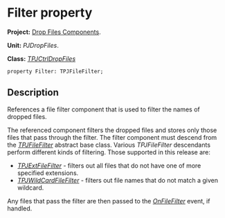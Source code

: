 # Filter property #

**Project:** [Drop Files Components](DropFilesComponents.md).

**Unit:** _PJDropFiles_.

**Class:** _[TPJCtrlDropFiles](TPJCtrlDropFiles.md)_

```
property Filter: TPJFileFilter;
```

## Description ##

References a file filter component that is used to filter the names of dropped files.

The referenced component filters the dropped files and stores only those files that pass through the filter. The filter component must descend from the _[TPJFileFilter](TPJFileFilter.md)_ abstract base class. Various _TPJFileFilter_ descendants perform different kinds of filtering. Those supported in this release are:

  * _[TPJExtFileFilter](TPJExtFileFilter.md)_ - filters out all files that do not have one of more specified extensions.
  * _[TPJWildCardFileFilter](TPJWildCardFileFilter.md)_ - filters out file names that do not match a given wildcard.

Any files that pass the filter are then passed to the _[OnFileFilter](TPJCtrlDropFilesOnFileFilter.md)_ event, if handled.
